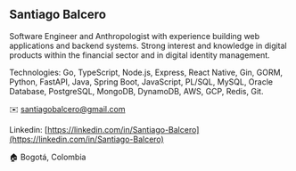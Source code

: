 ## Santiago Balcero

Software Engineer and Anthropologist with experience building web applications and backend systems. Strong interest and knowledge in digital products within the financial sector and in digital identity management.

Technologies: Go, TypeScript, Node.js, Express, React Native, Gin, GORM, Python, FastAPI, Java, Spring Boot, JavaScript, PL/SQL, MySQL, Oracle Database, PostgreSQL, MongoDB, DynamoDB, AWS, GCP, Redis, Git.

✉️ santiagobalcero@gmail.com

Linkedin: [https://linkedin.com/in/Santiago-Balcero](https://linkedin.com/in/Santiago-Balcero)

🏠 Bogotá, Colombia
